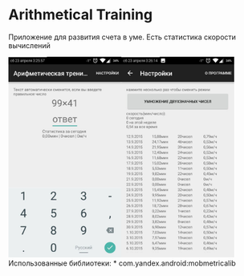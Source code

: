 # Arithmetical Training

Приложение для развития счета в уме.
Есть статистика скорости вычислений
	
<div>
  <a href="images/main_activity.jpg" style="float:left;">
    <img src="images/main_activity.jpg" alt="Главный экран" height="400px"/>
  </a>
  <a href="images/settings_activity.jpg" >
    <img src="images/settings_activity.jpg" alt="Главный экран поиск" height="400px"/>
  </a>
</div>
Использованные библиотеки:
* com.yandex.android:mobmetricalib
